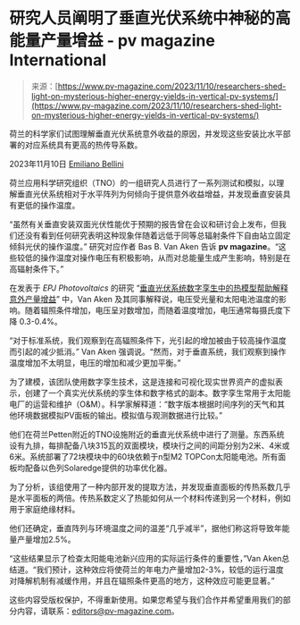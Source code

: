 <!--yml

category: 未分类

date: 2024-05-27 14:44:00

-->

# 研究人员阐明了垂直光伏系统中神秘的高能量产量增益 - pv magazine International

> 来源：[https://www.pv-magazine.com/2023/11/10/researchers-shed-light-on-mysterious-higher-energy-yields-in-vertical-pv-systems/](https://www.pv-magazine.com/2023/11/10/researchers-shed-light-on-mysterious-higher-energy-yields-in-vertical-pv-systems/)

荷兰的科学家们试图理解垂直光伏系统意外收益的原因，并发现这些安装比水平部署的对应系统具有更高的热传导系数。

2023年11月10日 [Emiliano Bellini](https://www.pv-magazine.com/author/emilianobellini/ "Emiliano Bellini 的文章")

荷兰应用科学研究组织（TNO）的一组研究人员进行了一系列测试和模拟，以理解垂直光伏系统相对于水平阵列为何倾向于提供意外收益增益，并发现垂直安装具有更低的操作温度。

“虽然有关垂直安装双面光伏性能优于预期的报告曾在会议和研讨会上发布，但我们还没有看到任何研究表明这种现象伴随着远低于同等总辐射条件下自由站立固定倾斜光伏的操作温度。” 研究对应作者 Bas B. Van Aken 告诉 **pv magazine**。“这些较低的操作温度对操作电压有积极影响，从而对总能量生成产生影响，特别是在高辐射条件下。”

在发表于 *EPJ Photovoltaics* 的研究 “[垂直光伏系统数字孪生中的热模型帮助解释意外产量增益](https://www.epj-pv.org/articles/epjpv/full_html/2023/01/pv230038/pv230038.html)” 中，Van Aken 及其同事解释说，电压受光量和太阳电池温度的影响。随着辐照条件增加，电压呈对数增加，而随着温度增加，电压通常每摄氏度下降 0.3-0.4%。

“对于标准系统，我们观察到在高辐照条件下，光引起的增加被由于较高操作温度而引起的减少抵消。” Van Aken 强调说。“然而，对于垂直系统，我们观察到操作温度增加不太明显，电压的增加和减少更加平衡。”

为了建模，该团队使用数字孪生技术，这是连接和可视化现实世界资产的虚拟表示，创建了一个真实光伏系统的孪生体和数字格式的副本。数字孪生常用于太阳能电厂的运营和维护（O&M）。科学家解释道：“数字版本根据时间序列的天气和其他环境数据模拟PV面板的输出。模拟值与观测数据进行比较。”

他们在荷兰Petten附近的TNO设施附近的垂直光伏系统中进行了测量。东西系统设有九排，每排配备八块315瓦的双面模块，模块行之间的间距分别为2米、4米或6米。系统部署了72块模块中的60块依赖于n型M2 TOPCon太阳能电池。所有面板均配备以色列Solaredge提供的功率优化器。

为了分析，该组使用了一种内部开发的提取方法，并发现垂直面板的传热系数几乎是水平面板的两倍。传热系数定义了热能如何从一个材料传递到另一个材料，例如用于家庭绝缘材料。

他们还确定，垂直阵列与环境温度之间的温差“几乎减半”，据他们称这将导致年能量产量增加2.5%。

“这些结果显示了检查太阳能电池新兴应用的实际运行条件的重要性，”Van Aken总结道。“我们预计，这种效应将使荷兰的年电力产量增加2-3%，较低的运行温度对降解机制有减缓作用，并且在辐照条件更高的地方，这种效应可能更显著。”

这些内容受版权保护，不得重新使用。如果您希望与我们合作并希望重用我们的部分内容，请联系：editors@pv-magazine.com。
